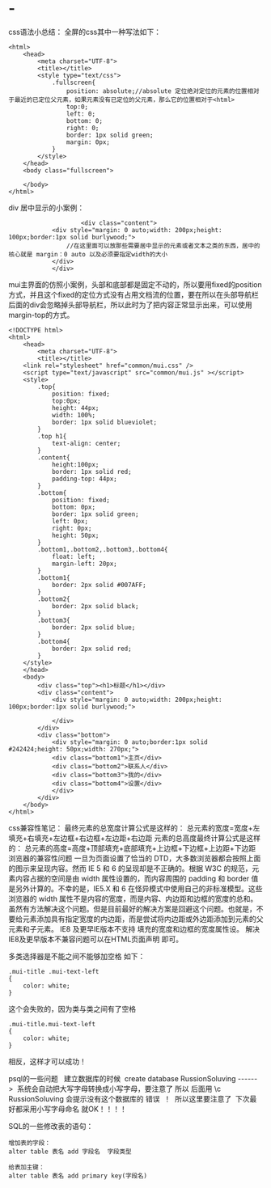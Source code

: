 # -
css语法小总结：
全屏的css其中一种写法如下：
```<!DOCTYPE html>
<html>
	<head>
		<meta charset="UTF-8">
		<title></title>
		<style type="text/css">
			.fullscreen{
				position: absolute;//absolute 定位绝对定位的元素的位置相对于最近的已定位父元素，如果元素没有已定位的父元素，那么它的位置相对于<html>
				top:0;
				left: 0;
				bottom: 0;
				right: 0;
				border: 1px solid green;
				margin: 0px;
			}
		</style>
	</head>
	<body class="fullscreen">
		
	</body>
</html>
```

div 居中显示的小案例：
```
                    <div class="content">
			<div style="margin: 0 auto;width: 200px;height: 100px;border:1px solid burlywood;">
				//在这里面可以放那些需要居中显示的元素或者文本之类的东西，居中的核心就是 margin：0 auto 以及必须要指定width的大小
			</div>
		    </div>
```

mui主界面的仿照小案例，头部和底部都是固定不动的，所以要用fixed的position方式，并且这个fixed的定位方式没有占用文档流的位置，要在所以在头部导航栏后面的div会忽略掉头部导航栏，所以此时为了把内容正常显示出来，可以使用margin-top的方式。
```
<!DOCTYPE html>
<html>
	<head>
		<meta charset="UTF-8">
		<title></title>
	<link rel="stylesheet" href="common/mui.css" />
	<script type="text/javascript" src="common/mui.js" ></script>
	<style>
		.top{
			position: fixed;
			top:0px;
			height: 44px;
			width: 100%;
			border: 1px solid blueviolet;
		}
		.top h1{
			text-align: center;
		}
		.content{
			height:100px;
			border: 1px solid red;
			padding-top: 44px;
		}
		.bottom{
			position: fixed;
			bottom: 0px;
			border: 1px solid green;
			left: 0px;
			right: 0px;
			height: 50px;
		}
		.bottom1,.bottom2,.bottom3,.bottom4{
			float: left;
			margin-left: 20px;
		}
		.bottom1{
			border: 2px solid #007AFF;
		}
		.bottom2{
			border: 2px solid black;
		}
		.bottom3{
			border: 2px solid blue;
		}
		.bottom4{
			border: 2px solid red;
		}
	</style>
	</head>
	<body>
		<div class="top"><h1>标题</h1></div>
		<div class="content">
			<div style="margin: 0 auto;width: 200px;height: 100px;border:1px solid burlywood;">
				
			</div>
		</div>
		<div class="bottom">
			<div style="margin: 0 auto;border:1px solid #242424;height: 50px;width: 270px;">
			<div class="bottom1">主页</div>
			<div class="bottom2">联系人</div>
			<div class="bottom3">我的</div>
			<div class="bottom4">设置</div>
			</div>
		</div>
	</body>
</html>

```


css兼容性笔记：
最终元素的总宽度计算公式是这样的：
总元素的宽度=宽度+左填充+右填充+左边框+右边框+左边距+右边距
元素的总高度最终计算公式是这样的：
总元素的高度=高度+顶部填充+底部填充+上边框+下边框+上边距+下边距
浏览器的兼容性问题
一旦为页面设置了恰当的 DTD，大多数浏览器都会按照上面的图示来呈现内容。然而 IE 5 和 6 的呈现却是不正确的。根据 W3C 的规范，元素内容占据的空间是由 width 属性设置的，而内容周围的 padding 和 border 值是另外计算的。不幸的是，IE5.X 和 6 在怪异模式中使用自己的非标准模型。这些浏览器的 width 属性不是内容的宽度，而是内容、内边距和边框的宽度的总和。
虽然有方法解决这个问题。但是目前最好的解决方案是回避这个问题。也就是，不要给元素添加具有指定宽度的内边距，而是尝试将内边距或外边距添加到元素的父元素和子元素。
IE8 及更早IE版本不支持 填充的宽度和边框的宽度属性设。
解决IE8及更早版本不兼容问题可以在HTML页面声明 <!DOCTYPE html>即可。




多类选择器是不能之间不能够加空格 如下：
```
.mui-title .mui-text-left
{
	color: white;
}
```
这个会失败的，因为类与类之间有了空格

```
.mui-title.mui-text-left
{
	color: white;
}
```
相反，这样才可以成功！




psql的一些问题   建立数据库的时候  create database RussionSoluving  ------>  系统会自动把大写字母转换成小写字母，要注意了 所以 后面用 \c RussionSoluving 会提示没有这个数据库的 错误  ！  所以这里要注意了  下次最好都采用小写字母命名 就OK！！！！



SQL的一些修改表的语句：
```
增加表的字段：
alter table 表名 add 字段名  字段类型

给表加主键：
alter table 表名 add primary key(字段名)
```
